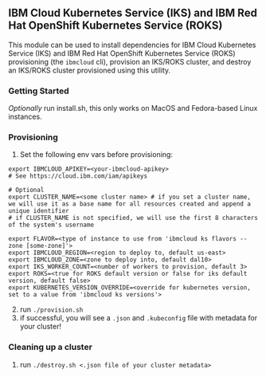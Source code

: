 ## IBM Cloud Kubernetes Service (IKS) and IBM Red Hat OpenShift Kubernetes Service (ROKS)

This module can be used to install dependencies for IBM Cloud Kubernetes Service (IKS) and IBM Red Hat OpenShift Kubernetes Service (ROKS)
provisioning (the `ibmcloud` cli), provision an IKS/ROKS cluster, and destroy an IKS/ROKS cluster provisioned using this utility.  

### Getting Started
*Optionally* run install.sh, this only works on MacOS and Fedora-based Linux instances.  

### Provisioning
1. Set the following env vars before provisioning:

```
export IBMCLOUD_APIKEY=<your-ibmcloud-apikey>
# See https://cloud.ibm.com/iam/apikeys

# Optional
export CLUSTER_NAME=<some cluster name> # if you set a cluster name, we will use it as a base name for all resources created and append a unique identifier
# if CLUSTER_NAME is not specified, we will use the first 8 characters of the system's username

export FLAVOR=<type of instance to use from 'ibmcloud ks flavors --zone [some-zone]'>
export IBMCLOUD_REGION=<region to deploy to, default us-east>
export IBMCLOUD_ZONE=<zone to deploy into, default dal10>
export IKS_WORKER_COUNT=<number of workers to provision, default 3>
export ROKS=<true for ROKS default version or false for iks default version, default false>
export KUBERNETES_VERSION_OVERRIDE=<override for kubernetes version, set to a value from 'ibmcloud ks versions'>
```

2. run `./provision.sh`
3. if successful, you will see a `.json` and `.kubeconfig` file with metadata for your cluster!

### Cleaning up a cluster
1. run `./destroy.sh <.json file of your cluster metadata>`
